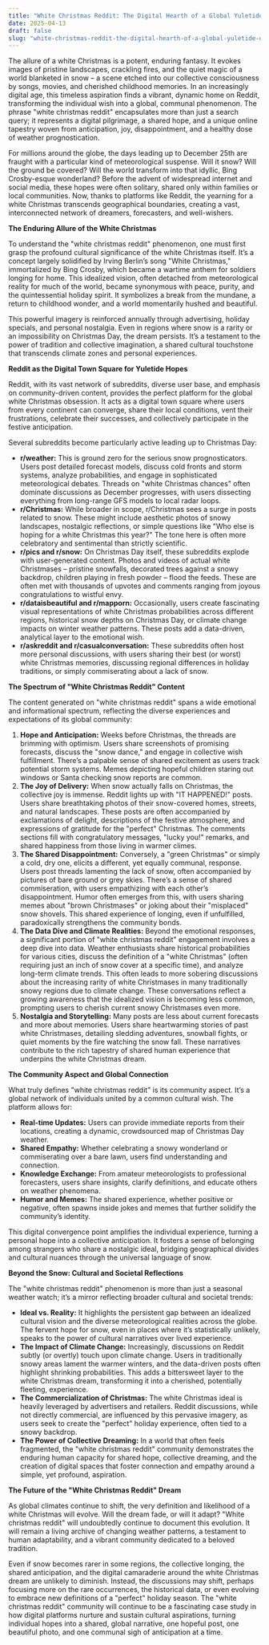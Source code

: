 ```yaml
---
title: "White Christmas Reddit: The Digital Hearth of a Global Yuletide Dream"
date: 2025-04-13
draft: false
slug: "white-christmas-reddit-the-digital-hearth-of-a-global-yuletide-dream" 
---
```


The allure of a white Christmas is a potent, enduring fantasy. It evokes images of pristine landscapes, crackling fires, and the quiet magic of a world blanketed in snow – a scene etched into our collective consciousness by songs, movies, and cherished childhood memories. In an increasingly digital age, this timeless aspiration finds a vibrant, dynamic home on Reddit, transforming the individual wish into a global, communal phenomenon. The phrase "white christmas reddit" encapsulates more than just a search query; it represents a digital pilgrimage, a shared hope, and a unique online tapestry woven from anticipation, joy, disappointment, and a healthy dose of weather prognostication.

For millions around the globe, the days leading up to December 25th are fraught with a particular kind of meteorological suspense. Will it snow? Will the ground be covered? Will the world transform into that idyllic, Bing Crosby-esque wonderland? Before the advent of widespread internet and social media, these hopes were often solitary, shared only within families or local communities. Now, thanks to platforms like Reddit, the yearning for a white Christmas transcends geographical boundaries, creating a vast, interconnected network of dreamers, forecasters, and well-wishers.

**The Enduring Allure of the White Christmas**

To understand the "white christmas reddit" phenomenon, one must first grasp the profound cultural significance of the white Christmas itself. It’s a concept largely solidified by Irving Berlin’s song "White Christmas," immortalized by Bing Crosby, which became a wartime anthem for soldiers longing for home. This idealized vision, often detached from meteorological reality for much of the world, became synonymous with peace, purity, and the quintessential holiday spirit. It symbolizes a break from the mundane, a return to childhood wonder, and a world momentarily hushed and beautiful.

This powerful imagery is reinforced annually through advertising, holiday specials, and personal nostalgia. Even in regions where snow is a rarity or an impossibility on Christmas Day, the dream persists. It’s a testament to the power of tradition and collective imagination, a shared cultural touchstone that transcends climate zones and personal experiences.

**Reddit as the Digital Town Square for Yuletide Hopes**

Reddit, with its vast network of subreddits, diverse user base, and emphasis on community-driven content, provides the perfect platform for the global white Christmas obsession. It acts as a digital town square where users from every continent can converge, share their local conditions, vent their frustrations, celebrate their successes, and collectively participate in the festive anticipation.

Several subreddits become particularly active leading up to Christmas Day:

* **r/weather:** This is ground zero for the serious snow prognosticators. Users post detailed forecast models, discuss cold fronts and storm systems, analyze probabilities, and engage in sophisticated meteorological debates. Threads on "white Christmas chances" often dominate discussions as December progresses, with users dissecting everything from long-range GFS models to local radar loops.
* **r/Christmas:** While broader in scope, r/Christmas sees a surge in posts related to snow. These might include aesthetic photos of snowy landscapes, nostalgic reflections, or simple questions like "Who else is hoping for a white Christmas this year?" The tone here is often more celebratory and sentimental than strictly scientific.
* **r/pics and r/snow:** On Christmas Day itself, these subreddits explode with user-generated content. Photos and videos of actual white Christmases – pristine snowfalls, decorated trees against a snowy backdrop, children playing in fresh powder – flood the feeds. These are often met with thousands of upvotes and comments ranging from joyous congratulations to wistful envy.
* **r/dataisbeautiful and r/mapporn:** Occasionally, users create fascinating visual representations of white Christmas probabilities across different regions, historical snow depths on Christmas Day, or climate change impacts on winter weather patterns. These posts add a data-driven, analytical layer to the emotional wish.
* **r/askreddit and r/casualconversation:** These subreddits often host more personal discussions, with users sharing their best (or worst) white Christmas memories, discussing regional differences in holiday traditions, or simply commiserating about a lack of snow.

**The Spectrum of "White Christmas Reddit" Content**

The content generated on "white christmas reddit" spans a wide emotional and informational spectrum, reflecting the diverse experiences and expectations of its global community:

1. **Hope and Anticipation:** Weeks before Christmas, the threads are brimming with optimism. Users share screenshots of promising forecasts, discuss the "snow dance," and engage in collective wish fulfillment. There’s a palpable sense of shared excitement as users track potential storm systems. Memes depicting hopeful children staring out windows or Santa checking snow reports are common.
2. **The Joy of Delivery:** When snow actually falls on Christmas, the collective joy is immense. Reddit lights up with "IT HAPPENED!" posts. Users share breathtaking photos of their snow-covered homes, streets, and natural landscapes. These posts are often accompanied by exclamations of delight, descriptions of the festive atmosphere, and expressions of gratitude for the "perfect" Christmas. The comments sections fill with congratulatory messages, "lucky you!" remarks, and shared happiness from those living in warmer climes.
3. **The Shared Disappointment:** Conversely, a "green Christmas" or simply a cold, dry one, elicits a different, yet equally communal, response. Users post threads lamenting the lack of snow, often accompanied by pictures of bare ground or grey skies. There’s a sense of shared commiseration, with users empathizing with each other’s disappointment. Humor often emerges from this, with users sharing memes about "brown Christmases" or joking about their "misplaced" snow shovels. This shared experience of longing, even if unfulfilled, paradoxically strengthens the community bonds.
4. **The Data Dive and Climate Realities:** Beyond the emotional responses, a significant portion of "white christmas reddit" engagement involves a deep dive into data. Weather enthusiasts share historical probabilities for various cities, discuss the definition of a "white Christmas" (often requiring just an inch of snow cover at a specific time), and analyze long-term climate trends. This often leads to more sobering discussions about the increasing rarity of white Christmases in many traditionally snowy regions due to climate change. These conversations reflect a growing awareness that the idealized vision is becoming less common, prompting users to cherish current snowy Christmases even more.
5. **Nostalgia and Storytelling:** Many posts are less about current forecasts and more about memories. Users share heartwarming stories of past white Christmases, detailing sledding adventures, snowball fights, or quiet moments by the fire watching the snow fall. These narratives contribute to the rich tapestry of shared human experience that underpins the white Christmas dream.

**The Community Aspect and Global Connection**

What truly defines "white christmas reddit" is its community aspect. It’s a global network of individuals united by a common cultural wish. The platform allows for:

* **Real-time Updates:** Users can provide immediate reports from their locations, creating a dynamic, crowdsourced map of Christmas Day weather.
* **Shared Empathy:** Whether celebrating a snowy wonderland or commiserating over a bare lawn, users find understanding and connection.
* **Knowledge Exchange:** From amateur meteorologists to professional forecasters, users share insights, clarify definitions, and educate others on weather phenomena.
* **Humor and Memes:** The shared experience, whether positive or negative, often spawns inside jokes and memes that further solidify the community’s identity.

This digital convergence point amplifies the individual experience, turning a personal hope into a collective anticipation. It fosters a sense of belonging among strangers who share a nostalgic ideal, bridging geographical divides and cultural nuances through the universal language of snow.

**Beyond the Snow: Cultural and Societal Reflections**

The "white christmas reddit" phenomenon is more than just a seasonal weather watch; it’s a mirror reflecting broader cultural and societal trends:

* **Ideal vs. Reality:** It highlights the persistent gap between an idealized cultural vision and the diverse meteorological realities across the globe. The fervent hope for snow, even in places where it’s statistically unlikely, speaks to the power of cultural narratives over lived experience.
* **The Impact of Climate Change:** Increasingly, discussions on Reddit subtly (or overtly) touch upon climate change. Users in traditionally snowy areas lament the warmer winters, and the data-driven posts often highlight shrinking probabilities. This adds a bittersweet layer to the white Christmas dream, transforming it into a cherished, potentially fleeting, experience.
* **The Commercialization of Christmas:** The white Christmas ideal is heavily leveraged by advertisers and retailers. Reddit discussions, while not directly commercial, are influenced by this pervasive imagery, as users seek to create the "perfect" holiday experience, often tied to a snowy backdrop.
* **The Power of Collective Dreaming:** In a world that often feels fragmented, the "white christmas reddit" community demonstrates the enduring human capacity for shared hope, collective dreaming, and the creation of digital spaces that foster connection and empathy around a simple, yet profound, aspiration.

**The Future of the "White Christmas Reddit" Dream**

As global climates continue to shift, the very definition and likelihood of a white Christmas will evolve. Will the dream fade, or will it adapt? "White christmas reddit" will undoubtedly continue to document this evolution. It will remain a living archive of changing weather patterns, a testament to human adaptability, and a vibrant community dedicated to a beloved tradition.

Even if snow becomes rarer in some regions, the collective longing, the shared anticipation, and the digital camaraderie around the white Christmas dream are unlikely to diminish. Instead, the discussions may shift, perhaps focusing more on the rare occurrences, the historical data, or even evolving to embrace new definitions of a "perfect" holiday season. The "white christmas reddit" community will continue to be a fascinating case study in how digital platforms nurture and sustain cultural aspirations, turning individual hopes into a shared, global narrative, one hopeful post, one beautiful photo, and one communal sigh of anticipation at a time.